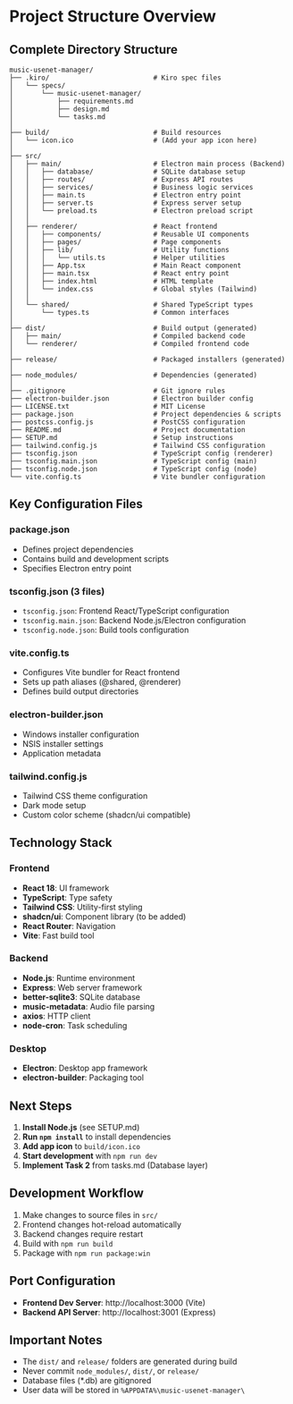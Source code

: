 # Project Structure Overview

## Complete Directory Structure

```
music-usenet-manager/
├── .kiro/                          # Kiro spec files
│   └── specs/
│       └── music-usenet-manager/
│           ├── requirements.md
│           ├── design.md
│           └── tasks.md
│
├── build/                          # Build resources
│   └── icon.ico                    # (Add your app icon here)
│
├── src/
│   ├── main/                       # Electron main process (Backend)
│   │   ├── database/               # SQLite database setup
│   │   ├── routes/                 # Express API routes
│   │   ├── services/               # Business logic services
│   │   ├── main.ts                 # Electron entry point
│   │   ├── server.ts               # Express server setup
│   │   └── preload.ts              # Electron preload script
│   │
│   ├── renderer/                   # React frontend
│   │   ├── components/             # Reusable UI components
│   │   ├── pages/                  # Page components
│   │   ├── lib/                    # Utility functions
│   │   │   └── utils.ts            # Helper utilities
│   │   ├── App.tsx                 # Main React component
│   │   ├── main.tsx                # React entry point
│   │   ├── index.html              # HTML template
│   │   └── index.css               # Global styles (Tailwind)
│   │
│   └── shared/                     # Shared TypeScript types
│       └── types.ts                # Common interfaces
│
├── dist/                           # Build output (generated)
│   ├── main/                       # Compiled backend code
│   └── renderer/                   # Compiled frontend code
│
├── release/                        # Packaged installers (generated)
│
├── node_modules/                   # Dependencies (generated)
│
├── .gitignore                      # Git ignore rules
├── electron-builder.json           # Electron builder config
├── LICENSE.txt                     # MIT License
├── package.json                    # Project dependencies & scripts
├── postcss.config.js               # PostCSS configuration
├── README.md                       # Project documentation
├── SETUP.md                        # Setup instructions
├── tailwind.config.js              # Tailwind CSS configuration
├── tsconfig.json                   # TypeScript config (renderer)
├── tsconfig.main.json              # TypeScript config (main)
├── tsconfig.node.json              # TypeScript config (node)
└── vite.config.ts                  # Vite bundler configuration
```

## Key Configuration Files

### package.json
- Defines project dependencies
- Contains build and development scripts
- Specifies Electron entry point

### tsconfig.json (3 files)
- `tsconfig.json`: Frontend React/TypeScript configuration
- `tsconfig.main.json`: Backend Node.js/Electron configuration
- `tsconfig.node.json`: Build tools configuration

### vite.config.ts
- Configures Vite bundler for React frontend
- Sets up path aliases (@shared, @renderer)
- Defines build output directories

### electron-builder.json
- Windows installer configuration
- NSIS installer settings
- Application metadata

### tailwind.config.js
- Tailwind CSS theme configuration
- Dark mode setup
- Custom color scheme (shadcn/ui compatible)

## Technology Stack

### Frontend
- **React 18**: UI framework
- **TypeScript**: Type safety
- **Tailwind CSS**: Utility-first styling
- **shadcn/ui**: Component library (to be added)
- **React Router**: Navigation
- **Vite**: Fast build tool

### Backend
- **Node.js**: Runtime environment
- **Express**: Web server framework
- **better-sqlite3**: SQLite database
- **music-metadata**: Audio file parsing
- **axios**: HTTP client
- **node-cron**: Task scheduling

### Desktop
- **Electron**: Desktop app framework
- **electron-builder**: Packaging tool

## Next Steps

1. **Install Node.js** (see SETUP.md)
2. **Run `npm install`** to install dependencies
3. **Add app icon** to `build/icon.ico`
4. **Start development** with `npm run dev`
5. **Implement Task 2** from tasks.md (Database layer)

## Development Workflow

1. Make changes to source files in `src/`
2. Frontend changes hot-reload automatically
3. Backend changes require restart
4. Build with `npm run build`
5. Package with `npm run package:win`

## Port Configuration

- **Frontend Dev Server**: http://localhost:3000 (Vite)
- **Backend API Server**: http://localhost:3001 (Express)

## Important Notes

- The `dist/` and `release/` folders are generated during build
- Never commit `node_modules/`, `dist/`, or `release/`
- Database files (*.db) are gitignored
- User data will be stored in `%APPDATA%\music-usenet-manager\`
